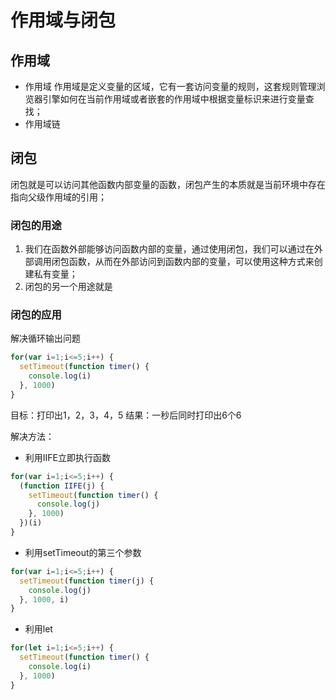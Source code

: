 # 作用域与闭包
## 作用域
- 作用域
作用域是定义变量的区域，它有一套访问变量的规则，这套规则管理浏览器引擎如何在当前作用域或者嵌套的作用域中根据变量标识来进行变量查找；
- 作用域链

## 闭包
闭包就是可以访问其他函数内部变量的函数，闭包产生的本质就是当前环境中存在指向父级作用域的引用；
### 闭包的用途
1. 我们在函数外部能够访问函数内部的变量，通过使用闭包，我们可以通过在外部调用闭包函数，从而在外部访问到函数内部的变量，可以使用这种方式来创建私有变量；
2. 闭包的另一个用途就是 
### 闭包的应用
解决循环输出问题
```js
for(var i=1;i<=5;i++) {
  setTimeout(function timer() {
    console.log(i)
  }, 1000)
}
```
目标：打印出1，2，3，4，5
结果：一秒后同时打印出6个6
 
解决方法：
- 利用IIFE立即执行函数
```js
for(var i=1;i<=5;i++) {
  (function IIFE(j) {
    setTimeout(function timer() {
      console.log(j)
    }, 1000)
  })(i)
}
```
- 利用setTimeout的第三个参数
```js
for(var i=1;i<=5;i++) {
  setTimeout(function timer(j) {
    console.log(j)
  }, 1000, i)
}
```

- 利用let
```js
for(let i=1;i<=5;i++) {
  setTimeout(function timer() {
    console.log(i)
  }, 1000)
}
```
